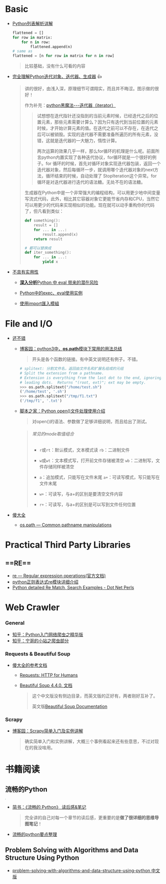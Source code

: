 # Basic

- [Python列表解析详解](http://python.jobbole.com/83884/)

  ```python
  flattened = []
  for row in matrix:
      for n in row:
          flattened.append(n)
  # same as 
  flattened = [n for row in matrix for n in row]
  ```

  > 比较基础，没有什么可看的内容

- [完全理解Python迭代对象、迭代器、生成器](https://foofish.net/iterators-vs-generators.html) :thumbsup:

  > 讲的很好，由浅入深，原理细节可谓翔实，而且并不晦涩。图示做的很好！
  >
  > 作为补充：[python黑魔法---迭代器（iterator）](https://www.jianshu.com/p/dcf83643deeb)
  >
  > > 试想想在迭代指针还没指到的当前元素时候，已经迭代之后的位置元素，那些元素需要计算么？因为只有迭代到当前位置的元素时候，才开始计算元素的值。在迭代之前可以不存在，在迭代之后可以被销毁。实现的迭代器不需要准备所遍历的所有元素，没错，这就是迭代器的一大魅力，惰性计算。
  > >
  > > 两次运算的效果几乎一样，那么for循环的机理是什么呢。前面所言python内置实现了各种迭代协议，for循环就是一个很好的例子。for 循环的时候，首先对循环对象实现迭代器包装，返回一个迭代器对象，然后每循环一步，就调用哪个迭代器对象的next方法，循环结束的时候，自动处理了 StopIteration这个异常。for循环是对迭代器进行迭代的语法糖。无处不在的语法糖。
  >
  > 生成器在Python中是一个非常强大的编程结构，可以用更少地中间变量写流式代码，此外，相比其它容器对象它更能节省内存和CPU，当然它可以用更少的代码来实现相似的功能。现在就可以动手重构你的代码了，但凡看到类似：
  >
  > ```python
  > def something():
  >     result = []
  >     for ... in ...:
  >         result.append(x)
  >     return result
  > 
  > # 都可以替换成
  > def iter_something():
  >     for ... in ...:
  >         yield x
  > ```
  >
  > 

- <u>不具有实用性</u>

  - [**深入分析**Python 中 eval 带来的潜在风险](http://python.jobbole.com/82770/)

  - [Python中的exec、eval使用实例](http://www.jb51.net/article/55529.htm)

  - [使用import匯入模組](https://openhome.cc/Gossip/Python/ImportImportAsFrom.html)

# File and I/O

- <u>还不错</u>

  - [博客园：python3中，**os.path**模块下常用的用法总结](https://www.cnblogs.com/renpingsheng/p/7065565.html)

    > 开头是各个函数的链接。有中英文说明还有例子。不错。

    ```python
    # splitext: 分割文件名，返回由文件名和扩展名组成的元组
    # Split the extension from a pathname.
    # Extension is everything from the last dot to the end, ignoring
    # leading dots.  Returns "(root, ext)"; ext may be empty.
    >>> os.path.splitext("/home/test.sh")
    ('/home/test', '.sh')
    >>> os.path.splitext("/tmp/f1.txt")
    ('/tmp/f1', '.txt')
    ```

  - [脚本之家：Python open()文件处理使用介绍](http://www.jb51.net/article/58002.htm)

    > 对open()的语法、参数做了足够详细说明，而且给出了测试。

    > ###### 常见的mode取值组合
    >
    > - `r`或`rt`：默认模式，文本模式读
    >   `rb`：二进制文件
    >
    > - `w`或`wt`：文本模式写，打开前文件存储被清空
    >   `wb`：二进制写，文件存储同样被清空
    >
    > - `a`：追加模式，只能写在文件末尾
    >   `a+`：可读写模式，写只能写在文件末尾
    >
    > - `w+`：可读写，与a+的区别是要清空文件内容
    > - `r+`：可读写，与a+的区别是可以写到文件任何位置

- <u>傻大全</u>

  - [os.path — Common pathname manipulations](https://docs.python.org/3/library/os.path.html)

# Practical Third Party Libraries

## ==RE==

- [re — Regular expression operations(官方文档)](https://docs.python.org/3/library/re.html)
- [python正则表达式re模块详细介绍](http://www.jb51.net/article/50511.htm)
- [Python detailed Re Match, Search Examples - Dot Net Perls](https://www.dotnetperls.com/re-python)



# Web Crawler

### General

- [知乎：Python入门网络爬虫之精华版](https://github.com/lining0806/PythonSpiderNotes)
- [知乎：宁哥的小站之爬虫部分](http://www.lining0806.com/category/spider/)

### Requests & Beautiful Soup

- <u>傻大全的参考文档</u>
  - [Requests: HTTP for Humans](http://www.python-requests.org/en/master/)

  - [Beautiful Soup 4.4.0. 文档](http://beautifulsoup.readthedocs.io/zh_CN/latest/#)

    > 这个中文版没有侧边目录，而英文版的正好有，两者刚好互补了。
    >
    > 英文版[Beautiful Soup Documentation](https://www.crummy.com/software/BeautifulSoup/bs4/doc/)

### Scrapy

- [博客园：Scrapy简单入门及实例讲解](https://www.cnblogs.com/kongzhagen/p/6549053.html)

  > 确实简单入门和实例讲解，大概三个事例看起来还有些意思，不过对现在的我没啥用。

# 书籍阅读

## 流畅的Python

<img src="https://upload-images.jianshu.io/upload_images/906960-d491862659f9ddbe.png" style="zoom:10%"/>

- [简书：《流畅的 Python》 读后感&笔记](https://www.jianshu.com/p/36c40147e64a)

  > 完全讲的自己对每一个章节的读后感，更重要的是**做了很详细的思维导图笔记**！

- [流畅的python要点整理](https://www.jianshu.com/p/7a831fe1d484)

## Problem Solving with Algorithms and Data Structure Using Python

- [problem-solving-with-algorithms-and-data-structure-using-python 中文版](https://facert.gitbooks.io/python-data-structure-cn/)